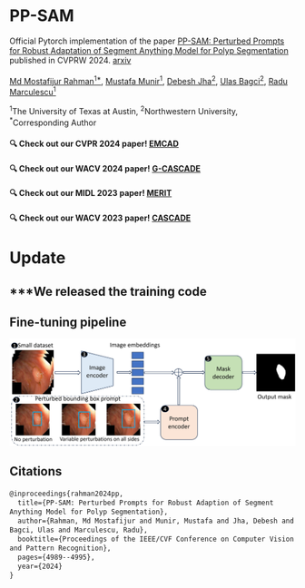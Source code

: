 # PP-SAM

Official Pytorch implementation of the paper [PP-SAM: Perturbed Prompts for Robust Adaptation of Segment Anything Model for Polyp Segmentation](https://openaccess.thecvf.com/content/CVPR2024W/DEF-AI-MIA/papers/Rahman_PP-SAM_Perturbed_Prompts_for_Robust_Adaption_of_Segment_Anything_Model_CVPRW_2024_paper.pdf) published in CVPRW 2024. [arxiv](https://arxiv.org/abs/2405.16740)  
<br>
[Md Mostafijur Rahman<sup>1*</sup>](https://github.com/mostafij-rahman), [Mustafa Munir<sup>1</sup>](https://github.com/mmunir127), [Debesh Jha<sup>2</sup>](https://github.com/DebeshJha), [Ulas Bagci<sup>2</sup>](https://github.com/NUBagciLab), [Radu Marculescu<sup>1</sup>](https://radum.ece.utexas.edu/)
<p><sup>1</sup>The University of Texas at Austin, <sup>2</sup>Northwestern University, <sup>*</sup>Corresponding Author</p>

#### 🔍 **Check out our CVPR 2024 paper! [EMCAD](https://github.com/SLDGroup/EMCAD)** 
#### 🔍 **Check out our WACV 2024 paper! [G-CASCADE](https://github.com/SLDGroup/G-CASCADE)**
#### 🔍 **Check out our MIDL 2023 paper! [MERIT](https://github.com/SLDGroup/MERIT)** 
#### 🔍 **Check out our WACV 2023 paper! [CASCADE](https://github.com/SLDGroup/CASCADE)**

# Update
## ***We released the training code

## Fine-tuning pipeline

<p align="center">
<img src="pp_sam_fs_fine_tuning_pipeline.jpg" width=100% height=40% 
class="center">
</p>

## Citations

``` 
@inproceedings{rahman2024pp,
  title={PP-SAM: Perturbed Prompts for Robust Adaption of Segment Anything Model for Polyp Segmentation},
  author={Rahman, Md Mostafijur and Munir, Mustafa and Jha, Debesh and Bagci, Ulas and Marculescu, Radu},
  booktitle={Proceedings of the IEEE/CVF Conference on Computer Vision and Pattern Recognition},
  pages={4989--4995},
  year={2024}
}
```
